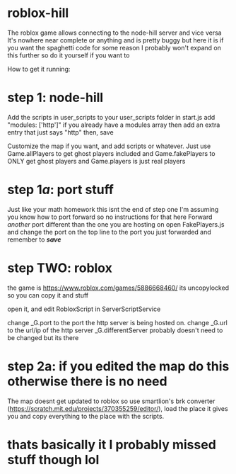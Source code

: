 # roblox-hill
The roblox game allows connecting to the node-hill server and vice versa
It's nowhere near complete or anything and is pretty buggy but here it is if you want the spaghetti code for some reason
I probably won't expand on this further so do it yourself if you want to

How to get it running: 
# step 1: node-hill

Add the scripts in user_scripts to your user_scripts folder
in start.js add "modules: ['http']"
if you already have a modules array then add an extra entry that just says "http"
then, save

Customize the map if you want, and add scripts or whatever.
Just use Game.allPlayers to get ghost players included
and Game.fakePlayers to ONLY get ghost players
and Game.players is just real players

# step 1*a*: port stuff
Just like your math homework this isnt the end of step one
I'm assuming you know how to port forward so no instructions for that here
Forward *another* port different than the one you are hosting on
open FakePlayers.js and change the port on the top line to the port you just forwarded and remember to ***save***

# step TWO: roblox
the game is https://www.roblox.com/games/5886668460/
its uncopylocked so you can copy it and stuff

open it, and edit RobloxScript in ServerScriptService

change \_G.port to the port the http server is being hosted on.
change \_G.url to the url/ip of the http server
\_G.differentServer probably doesn't need to be changed but its there

# step 2a: if you edited the map do this otherwise there is no need
The map doesnt get updated to roblox so use smartlion's brk converter (https://scratch.mit.edu/projects/370355259/editor/), load the place it gives you and copy everything to the place with the scripts.

# thats basically it I probably missed stuff though lol
